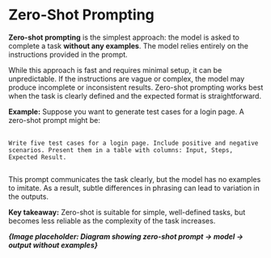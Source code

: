 <h1>Zero-Shot Prompting</h1>
<p>
	<b>Zero-shot prompting</b>
	is the simplest approach: the model is asked to complete a task 
	<b>without any examples</b>. 
	The model relies entirely on the instructions provided in the prompt.
</p>
<p>
	While this approach is fast and requires minimal setup, it can be unpredictable. If the instructions are vague or complex, the model may produce incomplete or inconsistent results. Zero-shot prompting works best when the task is clearly defined and the expected format is straightforward.
</p>
<p>
	<b>Example:</b>
	 Suppose you want to generate test cases for a login page. A zero-shot prompt might be:
</p>
<pre>
	<code>
Write five test cases for a login page. Include positive and negative scenarios. Present them in a table with columns: Input, Steps, Expected Result.
	</code>
</pre>
<p>
	This prompt communicates the task clearly, but the model has no examples to imitate. As a result, subtle differences in phrasing can lead to variation in the outputs.
</p>
<p>
	<b>Key takeaway:</b>
	Zero-shot is suitable for simple, well-defined tasks, but becomes less reliable as the complexity of the task increases.
</p>

<footer>
	<b><i>{Image placeholder: Diagram showing zero-shot prompt → model → output without examples}</i></b>
</footer>